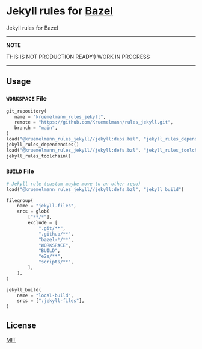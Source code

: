 # Jekyll rules for [Bazel](https://bazel.build)

Jekyll rules for Bazel

---
**NOTE**

THIS IS NOT PRODUCTION READY:) WORK IN PROGRESS

---


## Usage

### `WORKSPACE` File
```python
git_repository(
   name = "kruemelmann_rules_jekyll",
   remote = "https://github.com/Kruemelmann/rules_jekyll.git",
   branch = "main",
)
load("@kruemelmann_rules_jekyll//jekyll:deps.bzl", "jekyll_rules_dependencies")
jekyll_rules_dependencies()
load("@kruemelmann_rules_jekyll//jekyll:defs.bzl", "jekyll_rules_toolchain")
jekyll_rules_toolchain()
```

### `BUILD` File
```python
# Jekyll rule (custom maybe move to an other repo)
load("@kruemelmann_rules_jekyll//jekyll:defs.bzl", "jekyll_build")

filegroup(
    name = "jekyll-files",
    srcs = glob(
        ["**/*"],
        exclude = [
            ".git/**",
            ".github/**",
            "bazel-*/**",
            "WORKSPACE",
            "BUILD",
            "e2e/**",
            "scripts/**",
        ],
    ),
)

jekyll_build(
    name = "local-build",
    srcs = [":jekyll-files"],
)
```

## License
[MIT](https://choosealicense.com/licenses/mit/)
